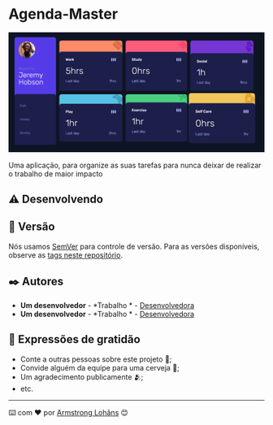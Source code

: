# Agenda-Master

<img src="imagen\agenda.png" alt="imagen-agenda" >

Uma aplicação, para organize  as suas tarefas para nunca deixar de realizar o trabalho de maior impacto

##  ⚠️ Desenvolvendo


## 📌 Versão

Nós usamos [SemVer](http://semver.org/) para controle de versão. Para as versões disponíveis, observe as [tags neste repositório](https://github.com/CarolANikolic/agenda). 

## ✒️ Autores


* **Um desenvolvedor** - *Trabalho * - [Desenvolvedora](https://github.com/CarolANikolic)
* **Um desenvolvedor** - *Trabalho * - [Desenvolvedora](https://github.com/EricaAlmeid)


## 🎁 Expressões de gratidão

* Conte a outras pessoas sobre este projeto 📢;
* Convide alguém da equipe para uma cerveja 🍺;
* Um agradecimento publicamente 🫂;
* etc.


---
⌨️ com ❤️ por [Armstrong Lohãns](https://gist.github.com/lohhans) 😊